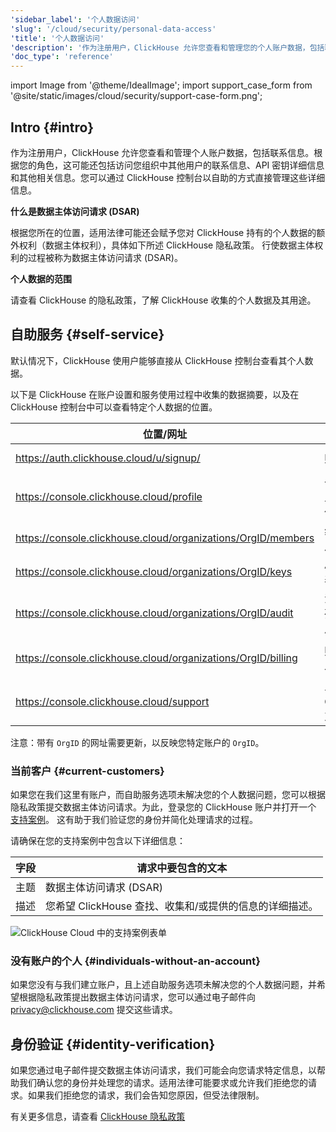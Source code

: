 ```yaml
---
'sidebar_label': '个人数据访问'
'slug': '/cloud/security/personal-data-access'
'title': '个人数据访问'
'description': '作为注册用户，ClickHouse 允许您查看和管理您的个人账户数据，包括联系信息。'
'doc_type': 'reference'
---
```


import Image from '@theme/IdealImage';
import support_case_form from '@site/static/images/cloud/security/support-case-form.png';

## Intro {#intro}

作为注册用户，ClickHouse 允许您查看和管理个人账户数据，包括联系信息。根据您的角色，这可能还包括访问您组织中其他用户的联系信息、API 密钥详细信息和其他相关信息。您可以通过 ClickHouse 控制台以自助的方式直接管理这些详细信息。

**什么是数据主体访问请求 (DSAR)**

根据您所在的位置，适用法律可能还会赋予您对 ClickHouse 持有的个人数据的额外权利（数据主体权利），具体如下所述 ClickHouse 隐私政策。 行使数据主体权利的过程被称为数据主体访问请求 (DSAR)。

**个人数据的范围**

请查看 ClickHouse 的隐私政策，了解 ClickHouse 收集的个人数据及其用途。

## 自助服务 {#self-service}

默认情况下，ClickHouse 使用户能够直接从 ClickHouse 控制台查看其个人数据。

以下是 ClickHouse 在账户设置和服务使用过程中收集的数据摘要，以及在 ClickHouse 控制台中可以查看特定个人数据的位置。

| 位置/网址                                      | 描述                          | 个人数据                           |
|-----------------------|----------------|-----------------------------------------|
| https://auth.clickhouse.cloud/u/signup/ | 账户注册                      | email, password                      |
| https://console.clickhouse.cloud/profile | 一般用户个人资料详细信息     | name, email                         |
| https://console.clickhouse.cloud/organizations/OrgID/members | 组织中的用户列表               | name, email                         |
| https://console.clickhouse.cloud/organizations/OrgID/keys | API 密钥列表及创建者           | email                               |
| https://console.clickhouse.cloud/organizations/OrgID/audit | 活动日志，列出个别用户的操作   | email                               |
| https://console.clickhouse.cloud/organizations/OrgID/billing | 账单信息和发票                | billing address, email              |
| https://console.clickhouse.cloud/support | 与 ClickHouse 支持的互动      | name, email                         |

注意：带有 `OrgID` 的网址需要更新，以反映您特定账户的 `OrgID`。

### 当前客户 {#current-customers}

如果您在我们这里有账户，而自助服务选项未解决您的个人数据问题，您可以根据隐私政策提交数据主体访问请求。为此，登录您的 ClickHouse 账户并打开一个 [支持案例](https://console.clickhouse.cloud/support)。 这有助于我们验证您的身份并简化处理请求的过程。

请确保在您的支持案例中包含以下详细信息：

| 字段      | 请求中要包含的文本                         |
|-----------|-----------------------------------|
| 主题      | 数据主体访问请求 (DSAR)              |
| 描述      | 您希望 ClickHouse 查找、收集和/或提供的信息的详细描述。 |

<Image img={support_case_form} size="sm" alt="ClickHouse Cloud 中的支持案例表单" border />

### 没有账户的个人 {#individuals-without-an-account}

如果您没有与我们建立账户，且上述自助服务选项未解决您的个人数据问题，并希望根据隐私政策提出数据主体访问请求，您可以通过电子邮件向 [privacy@clickhouse.com](mailto:privacy@clickhouse.com) 提交这些请求。

## 身份验证 {#identity-verification}

如果您通过电子邮件提交数据主体访问请求，我们可能会向您请求特定信息，以帮助我们确认您的身份并处理您的请求。适用法律可能要求或允许我们拒绝您的请求。如果我们拒绝您的请求，我们会告知您原因，但受法律限制。

有关更多信息，请查看 [ClickHouse 隐私政策](https://clickhouse.com/legal/privacy-policy)
